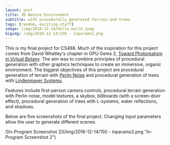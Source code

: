 ```yaml
---
layout: post
title: 3D Nature Environment
subtitle: with procedurally generated terrain and trees
tags: [random, exciting-stuff]
image: /img/2016-12-14/hello_world.jpeg
bigimg: /img/2016-12-14/150 - inparams2.png
---
```


This is my final project for CS488. Much of the inspiration for this project comes from David Whatley's chapter in GPU Gems 2, [Toward Photorealism in Virtual Botany](http://http.developer.nvidia.com/GPUGems2/gpugems2_chapter01.html). The aim was to combine principles of procedural generation with other graphics techniques to create an immersive, organic environment. The biggest objectives of this project are procedural generation of terrain with [Perlin Noise](http://staffwww.itn.liu.se/~stegu/simplexnoise/simplexnoise.pdf) and procedural generation of trees with [Lindenmayer Systems](http://algorithmicbotany.org/papers/abop/abop-ch1.pdf).

Features include first-person camera controls, procedural terrain generation with Perlin noise, model textures, a skybox, billboards (with a screen-door effect), procedural generation of trees with L-systems, water reflections, and shadows.

Below are five screenshots of the final project. Changing input parameters allow the user to generate different scenes.

![In-Program Screenshot 2](/img/2016-12-14/150 - inparams2.png "In-Program Screenshot 2")
